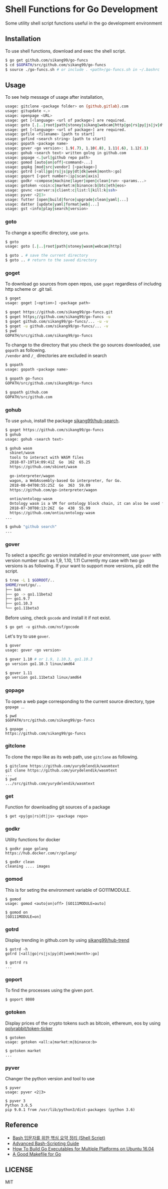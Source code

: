 # Shell Functions for Go Development

Some utility shell script functions useful in the go development environment


## Installation

To use shell functions, download and exec the shell script.

```sh
$ go get github.com/sikang99/go-funcs
$ cd $GOPATH/src/github.com/sikang99/go-funcs
$ source ./go-funcs.sh # or include . <path>/go-funcs.sh in ~/.bashrc
```

## Usage

To see help message of usage after installation, 

```sh
usage: gitclone <package folder> on {github,gitlab}.com
usage: gitupdate <.>
usage: openpage <URL>
usage: get [<language> <url of package>] are required.
usage: goto [.|..|root|path|stoney|sikang|webcam|http|go|rs|py|js|jv|dt|wa|hb]
usage: get [<language> <url of package>] are required.
usage: gofile <filename> [path to start]
usage: gofind <search string> [path to start]
usage: gopath <package name>
usage: gover <go version>: 1.9(.7), 1.10(.8), 1.11(.6), 1.12(.1)
usage: gohub <search text> written golng in github.com
usage: gopage <.|url|github repo path>
usage: gomod [auto|on|off|<command>...]
usage: gopkg [mod|src|vendor] [<package>]
usage: gotrd [<all|go|rs|js|py|dt|dk|week|month>:go]
usage: goport [<port number>|ip|scan|axis]
usage: godkr <compose|machine|layer|open|clean|run> <params...>
usage: gotoken <coin:c|market:m|binance:b|btc|eth|eos>
usage: govnc <server:s|client:c|list:l|kill:k|ssh>
usage: pyver <2|3>
usage: futter [open|build|force|upgrade|clean|yaml|...]
usage: datter [update|yaml|format|web|...]
usage: gst <info|play|search|version>
```

### goto
To change a specific directory, use `goto`.

```sh
$ goto
usage: goto [.|..|root|path|stoney|wasm|webcam|http]

$ goto . # save the current directory
$ goto .. # return to the saved directory
```

### goget
To download go sources from open repos, use `goget` regardless of includng http scheme or .git tail.

```sh
$ goget
usage: goget [<option>] <package path>

$ goget https://github.com/sikang99/go-funcs.git
$ goget https;//github.com/sikang99/go-funcs -u
$ goget github.com/sikang99/go-funcs/... -u -v
$ goget -u github.com/sikang99/go-funcs/... -v
$ pwd
GOPATH/src/github.com/sikang99/go-funcs
```

To change to the directory that you check the go sources downloaded, use `gopath` as following.  
`/vendor` and `/_` directories are excluded in search

```sh
$ gopath
usage: gopath <package name>

$ gopath go-funcs
GOPATH/src/github.com/sikang99/go-funcs

$ gopath github.com
GOPATH/src/github.com
```

### gohub
To use `gohub`, install the package [sikang99/hub-search](https://github.com/sikang99/hub-search).

```sh
$ goget https://github.com/sikang99/go-funcs
$ gohub
usage: gohub <search text>

$ gohub wasm
  sbinet/wasm
  tools to interact with WASM files
  2018-07-19T14:09:41Z  Go  162  65.25
  https://github.com/sbinet/wasm

  go-interpreter/wagon
  wagon, a WebAssembly-based Go interpreter, for Go.
  2018-08-04T08:55:25Z  Go  363  59.09
  https://github.com/go-interpreter/wagon

  ontio/ontology-wasm
  Ontology wasm is a VM for ontology block chain, it can also be used for other stand-alone environment not only for block chains.
  2018-07-30T08:13:26Z  Go  438  55.99
  https://github.com/ontio/ontology-wasm
...

$ gohub "github search"
...
```

### gover
To select a specific go version installed in your environment, 
use `gover` with version number such as 1,9, 1.10, 1.11
Currently my case with two go versions is as following. 
If your want to support more versions, plz edit the script. 

```sh
$ tree -L 1 $GOROOT/..
$HOME/root/go/..
├── bak
├── go -> go1.11beta2
├── go1.9.7
├── go1.10.3
└── go1.11beta3
```

Before using, check `gocode` and install it if not exist.
```
$ go get -u github.com/nsf/gocode
```

Let's try to use `gover`.

```sh
$ gover
usage: gover <go version>

$ gover 1.10 # or 1.9, 1.10.3, go1.10.3
go version go1.10.3 linux/amd64

$ gover 1.11
go version go1.11beta3 linux/amd64
```

### gopage
To open a web page corresponding to the current source directory, type `gopage .`.
```
$ pwd
$GOPATH/src/github.com/sikang99/go-funcs

$ gopage .
https://github.com/sikang99/go-funcs
```

### gitclone
To clone the repo like as its web path, use `gitclone` as following.
```
$ gitclone https://github.com/yurydelendik/wasmtext
git clone https://github.com/yurydelendik/wasmtext
...
$ pwd
.../src/github.com/yurydelendik/wasmtext

```

### get
Function for downloading git sources of a package
```
$ get <py|go|rs|dt|js> <package repo>
```

### godkr
Utility functions for docker
```
$ godkr page golang
https://hub.docker.com/r/golang/

$ godkr clean
cleaning .... images
```
### gomod
This is for seting the environment variable of GO111MODULE.
```
$ gomod
usage: gomod <auto|on|off> [GO111MODULE=auto]

$ gomod on
[GO111MODULE=on]
```

### gotrd
Display trending in github.com by using [sikang99/hub-trend](https://github.com/sikang99/hub-trend)
```
$ gotrd -h
gotrd [<all|go|rs|js|py|dt|week|month>:go]

$ gotrd rs
...
```
### goport
To find the processes using the given port.
```
$ goport 8080
```
### gotoken
Display prices of the crypto tokens such as bitcoin, ethereum, eos by using [polyrabbit/token-ticker](https://github.com/polyrabbit/token-ticker)
```
$ gotoken
usage: gotoken <all:a|market:m|binance:b>

$ gotoken market
...
```

### pyver
Changer the python version and tool to use
```
$ pyver
usage: pyver <2|3>

$ pyver 3
Python 3.6.5
pip 9.0.1 from /usr/lib/python3/dist-packages (python 3.6)
```


## Reference

- [Bash 입문자를 위한 핵심 요약 정리 (Shell Script)](https://blog.gaerae.com/2015/01/bash-hello-world.html)
- [Advanced Bash-Scripting Guide](https://www.tldp.org/LDP/abs/html/index.html)
- [How To Build Go Executables for Multiple Platforms on Ubuntu 16.04](https://www.digitalocean.com/community/tutorials/how-to-build-go-executables-for-multiple-platforms-on-ubuntu-16-04)
- [A Good Makefile for Go](https://azer.bike/journal/a-good-makefile-for-go/)



## LICENSE

MIT
